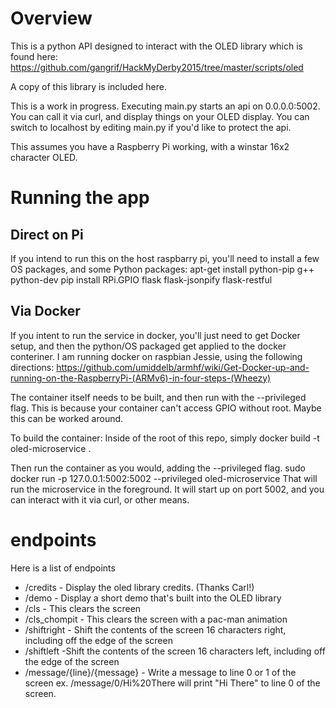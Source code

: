 # Overview
This is a python API designed to interact with the OLED library which is found here: https://github.com/gangrif/HackMyDerby2015/tree/master/scripts/oled

A copy of this library is included here.

This is a work in progress.  Executing main.py starts an api on 0.0.0.0:5002.  You can call it via curl, and display things on your OLED display. You can switch to localhost by editing main.py if you'd like to protect the api.

This assumes you have a Raspberry Pi working, with a winstar 16x2 character OLED.

# Running the app
## Direct on Pi
If you intend to run this on the host raspbarry pi, you'll need to install a few OS packages, and some Python packages:
  apt-get install python-pip g++ python-dev
  pip install RPi.GPIO flask flask-jsonpify flask-restful

## Via Docker
If you intent to run the service in docker, you'll just need to get Docker setup, and then the python/OS packaged get applied to the docker conteriner.
I am running docker on raspbian Jessie, using the following directions:
https://github.com/umiddelb/armhf/wiki/Get-Docker-up-and-running-on-the-RaspberryPi-(ARMv6)-in-four-steps-(Wheezy)

The container itself needs to be built, and then run with the --privileged flag.  This is because your container can't access GPIO without root.  Maybe this can be worked around.

To build the container:
  Inside of the root of this repo, simply docker build -t oled-microservice .

Then run the container as you would, adding the --privileged flag.
  sudo docker run -p 127.0.0.1:5002:5002 --privileged oled-microservice
That will run the microservice in the foreground.  It will start up on port 5002, and you can interact with it via curl, or other means.  

# endpoints
Here is a list of endpoints
  * /credits - Display the oled library credits.  (Thanks Carl!)
  * /demo - Display a short demo that's built into the OLED library
  * /cls - This clears the screen
  * /cls_chompit - This clears the screen with a pac-man animation
  * /shiftright - Shift the contents of the screen 16 characters right, including off the edge of the screen
  * /shiftleft -Shift the contents of the screen 16 characters left, including off the edge of the screen
  * /message/{line}/{message} - Write a message to line 0 or 1 of the screen ex. /message/0/Hi%20There will print "Hi There" to line 0 of the screen.
